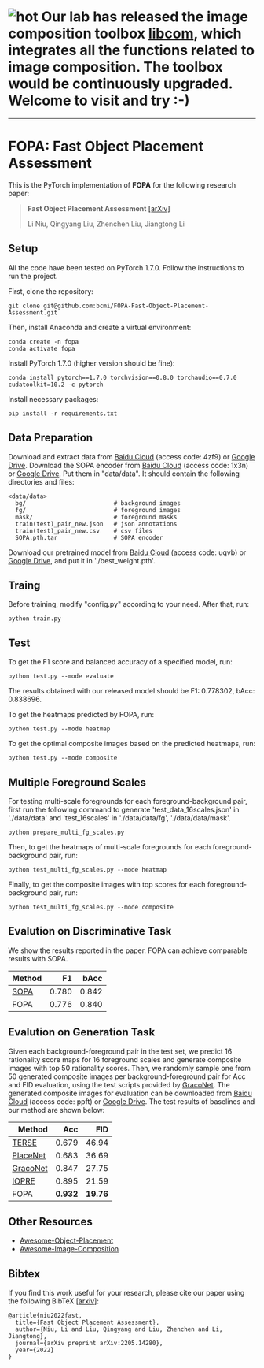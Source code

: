 
# ![hot](https://bcmi.sjtu.edu.cn/~niuli/images/fire.png) Our lab has released the image composition toolbox [libcom](https://github.com/bcmi/libcom), which integrates all the functions related to image composition. The toolbox would be continuously upgraded. Welcome to visit and try :-)
---


**FOPA: Fast Object Placement Assessment**
=====
This is the PyTorch implementation of **FOPA** for the following research paper:
> **Fast Object Placement Assessment**  [[arXiv]](https://arxiv.org/pdf/2205.14280.pdf)<br>
>
> Li Niu, Qingyang Liu, Zhenchen Liu, Jiangtong Li


## Setup
All the code have been tested on PyTorch 1.7.0. Follow the instructions to run the project.

First, clone the repository:
```
git clone git@github.com:bcmi/FOPA-Fast-Object-Placement-Assessment.git
```
Then, install Anaconda and create a virtual environment:
```
conda create -n fopa
conda activate fopa
```
Install PyTorch 1.7.0 (higher version should be fine):
```
conda install pytorch==1.7.0 torchvision==0.8.0 torchaudio==0.7.0 cudatoolkit=10.2 -c pytorch
```
Install necessary packages:
```
pip install -r requirements.txt
```


## Data Preparation
Download and extract data from [Baidu Cloud](https://pan.baidu.com/s/10JBpXBMZybEl5FTqBlq-hQ) (access code: 4zf9) or [Google Drive](https://drive.google.com/file/d/1VBTCO3QT1hqzXre1wdWlndJR97SI650d/view?usp=share_link).
Download the SOPA encoder from [Baidu Cloud](https://pan.baidu.com/s/1hQGm3ryRONRZpNpU66SJZA) (access code: 1x3n) or [Google Drive](https://drive.google.com/file/d/1DMCINPzrBsxXj_9fTKnzB7mQcd8WQi3T/view?usp=sharing). 
Put them in "data/data". It should contain the following directories and files:
```
<data/data>
  bg/                         # background images
  fg/                         # foreground images
  mask/                       # foreground masks
  train(test)_pair_new.json   # json annotations 
  train(test)_pair_new.csv    # csv files
  SOPA.pth.tar                # SOPA encoder
```

Download our pretrained model from [Baidu Cloud](https://pan.baidu.com/s/15-OBaYE0CF-nDoJrNcCRaw) (access code: uqvb) or [Google Drive](https://drive.google.com/file/d/1HTP6bSmuMb2Dux3vEX2fJc3apjLBjy0q/view?usp=sharing), and put it in './best_weight.pth'.

## Traing
Before training, modify "config.py" according to your need. After that, run:
```
python train.py
```

## Test
To get the F1 score and balanced accuracy of a specified model, run:
```
python test.py --mode evaluate 
```

The results obtained with our released model should be F1: 0.778302, bAcc: 0.838696.


To get the heatmaps predicted by FOPA, run:
```
python test.py --mode heatmap
```

To get the optimal composite images based on the predicted heatmaps, run:
```
python test.py --mode composite
```


## Multiple Foreground Scales
For testing multi-scale foregrounds for each foreground-background pair, first run the following command to generate 'test_data_16scales.json' in './data/data' and 'test_16scales' in './data/data/fg', './data/data/mask'.
```
python prepare_multi_fg_scales.py
```

Then, to get the heatmaps of multi-scale foregrounds for each foreground-background pair, run:
```
python test_multi_fg_scales.py --mode heatmap
```

Finally, to get the composite images with top scores for each foreground-background pair, run:
```
python test_multi_fg_scales.py --mode composite
```

## Evalution on Discriminative Task

We show the results reported in the paper. FOPA can achieve comparable results with SOPA.
<table>
  <thead>
    <tr style="text-align: right;">
      <th>Method</th>
      <th>F1</th>
      <th>bAcc</th>
    </tr>
  </thead>
  <tbody>
    <tr>
      <td> <a href='https://arxiv.org/pdf/2107.01889.pdf'>SOPA</a> </td>
      <td>0.780</td>
      <td>0.842</td>
    </tr>
    <tr>
      <td>FOPA</td>
      <td>0.776</td>
      <td>0.840</td>
    </tr>
  
  </tbody>
</table>

## Evalution on Generation Task

Given each background-foreground pair in the test set, we predict 16 rationality score maps for 16 foreground scales and generate composite images with top 50 rationality scores. Then, we randomly sample one from 50 generated composite images per background-foreground pair for Acc and FID evaluation, using the test scripts provided by [GracoNet](https://github.com/bcmi/GracoNet-Object-Placement). The generated composite images for evaluation can be downloaded from [Baidu Cloud](https://pan.baidu.com/s/1qqDiXF4tEhizEoI_2BwkrA) (access code: ppft) or [Google Drive](https://drive.google.com/file/d/1yvuoVum_-FMK7lOvrvpx35IdvrV58bTm/view?usp=share_link). The test results of baselines and our method are shown below:

<table>
  <thead>
    <tr style="text-align: right;">
      <th>Method</th>
      <th>Acc</th>
      <th>FID</th>
    </tr>
  </thead>
  <tbody>
    <tr>
      <td> <a href='https://arxiv.org/abs/1904.05475'>TERSE</a> </td>
      <td>0.679</td>
      <td>46.94</td>
    </tr>
    <tr>
      <td><a href='https://www.ecva.net/papers/eccv_2020/papers_ECCV/papers/123580562.pdf'>PlaceNet</a></td>
      <td>0.683</td>
      <td>36.69</td>
    </tr>
    <tr>
      <td><a href='https://arxiv.org/abs/2207.11464'>GracoNet</a></td>
      <td>0.847</td>
      <td>27.75</td>
    </tr>
    <tr>
      <td><a href='https://openreview.net/pdf?id=hwHBaL7wur'>IOPRE</a></td>  
      <td>0.895</td>
      <td>21.59</td>
    </tr>
    <tr>
      <td>FOPA</td>
      <td> <b>0.932 </td>
      <td> <b>19.76 </td>
    </tr>
  </tbody>
</table>

## Other Resources

+ [Awesome-Object-Placement](https://github.com/bcmi/Awesome-Object-Placement)
+ [Awesome-Image-Composition](https://github.com/bcmi/Awesome-Image-Composition)


## Bibtex

If you find this work useful for your research, please cite our paper using the following BibTeX  [[arxiv](https://arxiv.org/pdf/2107.01889.pdf)]:

```
@article{niu2022fast,
  title={Fast Object Placement Assessment},
  author={Niu, Li and Liu, Qingyang and Liu, Zhenchen and Li, Jiangtong},
  journal={arXiv preprint arXiv:2205.14280},
  year={2022}
}
```
